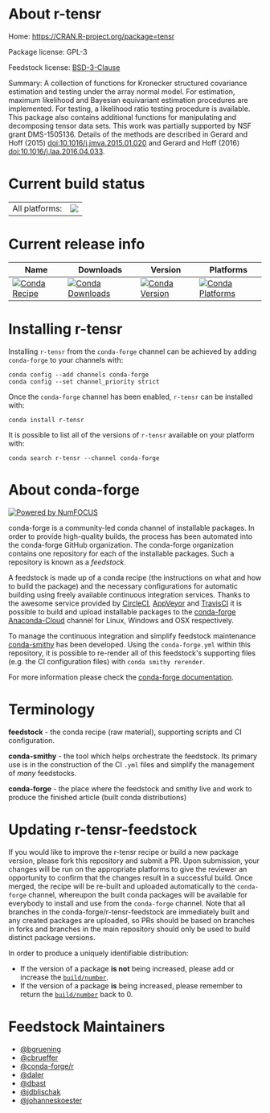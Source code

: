 About r-tensr
=============

Home: https://CRAN.R-project.org/package=tensr

Package license: GPL-3

Feedstock license: [BSD-3-Clause](https://github.com/conda-forge/r-tensr-feedstock/blob/master/LICENSE.txt)

Summary: A collection of functions for Kronecker structured covariance estimation and testing under the array normal model. For estimation, maximum likelihood and Bayesian equivariant estimation procedures are implemented. For testing, a likelihood ratio testing procedure is available. This package also contains additional functions for manipulating and decomposing tensor data sets. This work was partially supported by NSF grant DMS-1505136. Details of the methods are described in Gerard and Hoff (2015) <doi:10.1016/j.jmva.2015.01.020> and Gerard and Hoff (2016) <doi:10.1016/j.laa.2016.04.033>.

Current build status
====================


<table><tr><td>All platforms:</td>
    <td>
      <a href="https://dev.azure.com/conda-forge/feedstock-builds/_build/latest?definitionId=1713&branchName=master">
        <img src="https://dev.azure.com/conda-forge/feedstock-builds/_apis/build/status/r-tensr-feedstock?branchName=master">
      </a>
    </td>
  </tr>
</table>

Current release info
====================

| Name | Downloads | Version | Platforms |
| --- | --- | --- | --- |
| [![Conda Recipe](https://img.shields.io/badge/recipe-r--tensr-green.svg)](https://anaconda.org/conda-forge/r-tensr) | [![Conda Downloads](https://img.shields.io/conda/dn/conda-forge/r-tensr.svg)](https://anaconda.org/conda-forge/r-tensr) | [![Conda Version](https://img.shields.io/conda/vn/conda-forge/r-tensr.svg)](https://anaconda.org/conda-forge/r-tensr) | [![Conda Platforms](https://img.shields.io/conda/pn/conda-forge/r-tensr.svg)](https://anaconda.org/conda-forge/r-tensr) |

Installing r-tensr
==================

Installing `r-tensr` from the `conda-forge` channel can be achieved by adding `conda-forge` to your channels with:

```
conda config --add channels conda-forge
conda config --set channel_priority strict
```

Once the `conda-forge` channel has been enabled, `r-tensr` can be installed with:

```
conda install r-tensr
```

It is possible to list all of the versions of `r-tensr` available on your platform with:

```
conda search r-tensr --channel conda-forge
```


About conda-forge
=================

[![Powered by NumFOCUS](https://img.shields.io/badge/powered%20by-NumFOCUS-orange.svg?style=flat&colorA=E1523D&colorB=007D8A)](http://numfocus.org)

conda-forge is a community-led conda channel of installable packages.
In order to provide high-quality builds, the process has been automated into the
conda-forge GitHub organization. The conda-forge organization contains one repository
for each of the installable packages. Such a repository is known as a *feedstock*.

A feedstock is made up of a conda recipe (the instructions on what and how to build
the package) and the necessary configurations for automatic building using freely
available continuous integration services. Thanks to the awesome service provided by
[CircleCI](https://circleci.com/), [AppVeyor](https://www.appveyor.com/)
and [TravisCI](https://travis-ci.com/) it is possible to build and upload installable
packages to the [conda-forge](https://anaconda.org/conda-forge)
[Anaconda-Cloud](https://anaconda.org/) channel for Linux, Windows and OSX respectively.

To manage the continuous integration and simplify feedstock maintenance
[conda-smithy](https://github.com/conda-forge/conda-smithy) has been developed.
Using the ``conda-forge.yml`` within this repository, it is possible to re-render all of
this feedstock's supporting files (e.g. the CI configuration files) with ``conda smithy rerender``.

For more information please check the [conda-forge documentation](https://conda-forge.org/docs/).

Terminology
===========

**feedstock** - the conda recipe (raw material), supporting scripts and CI configuration.

**conda-smithy** - the tool which helps orchestrate the feedstock.
                   Its primary use is in the construction of the CI ``.yml`` files
                   and simplify the management of *many* feedstocks.

**conda-forge** - the place where the feedstock and smithy live and work to
                  produce the finished article (built conda distributions)


Updating r-tensr-feedstock
==========================

If you would like to improve the r-tensr recipe or build a new
package version, please fork this repository and submit a PR. Upon submission,
your changes will be run on the appropriate platforms to give the reviewer an
opportunity to confirm that the changes result in a successful build. Once
merged, the recipe will be re-built and uploaded automatically to the
`conda-forge` channel, whereupon the built conda packages will be available for
everybody to install and use from the `conda-forge` channel.
Note that all branches in the conda-forge/r-tensr-feedstock are
immediately built and any created packages are uploaded, so PRs should be based
on branches in forks and branches in the main repository should only be used to
build distinct package versions.

In order to produce a uniquely identifiable distribution:
 * If the version of a package **is not** being increased, please add or increase
   the [``build/number``](https://docs.conda.io/projects/conda-build/en/latest/resources/define-metadata.html#build-number-and-string).
 * If the version of a package **is** being increased, please remember to return
   the [``build/number``](https://docs.conda.io/projects/conda-build/en/latest/resources/define-metadata.html#build-number-and-string)
   back to 0.

Feedstock Maintainers
=====================

* [@bgruening](https://github.com/bgruening/)
* [@cbrueffer](https://github.com/cbrueffer/)
* [@conda-forge/r](https://github.com/conda-forge/r/)
* [@daler](https://github.com/daler/)
* [@dbast](https://github.com/dbast/)
* [@jdblischak](https://github.com/jdblischak/)
* [@johanneskoester](https://github.com/johanneskoester/)

